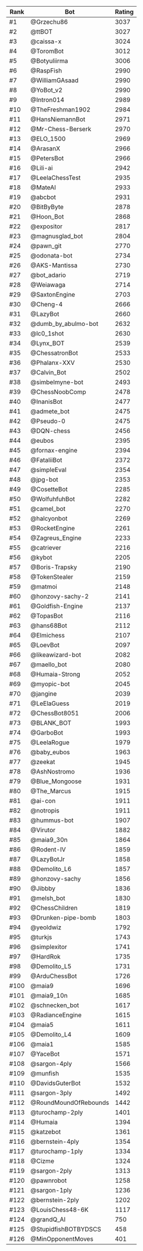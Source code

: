 Rank|Bot|Rating
---|---|---
#1|@Grzechu86|3037
#2|@ttBOT|3027
#3|@caissa-x|3024
#4|@ToromBot|3012
#5|@Botyuliirma|3006
#6|@RaspFish|2990
#7|@WilliamGAsaad|2990
#8|@YoBot_v2|2990
#9|@Intron014|2989
#10|@TheFreshman1902|2984
#11|@HansNiemannBot|2971
#12|@Mr-Chess-Berserk|2970
#13|@ELO_1500|2969
#14|@ArasanX|2966
#15|@PetersBot|2966
#16|@Lili-ai|2942
#17|@LeelaChessTest|2935
#18|@MateAI|2933
#19|@abcbot|2931
#20|@BitByByte|2878
#21|@Hoon_Bot|2868
#22|@expositor|2817
#23|@magnusglad_bot|2804
#24|@pawn_git|2770
#25|@odonata-bot|2734
#26|@AKS-Mantissa|2730
#27|@bot_adario|2719
#28|@Weiawaga|2714
#29|@SaxtonEngine|2703
#30|@Cheng-4|2666
#31|@LazyBot|2660
#32|@dumb_by_abulmo-bot|2632
#33|@lc0_1shot|2630
#34|@Lynx_BOT|2539
#35|@ChessatronBot|2533
#36|@Phalanx-XXV|2530
#37|@Calvin_Bot|2502
#38|@simbelmyne-bot|2493
#39|@ChessNoobComp|2478
#40|@InanisBot|2477
#41|@admete_bot|2475
#42|@Pseudo-0|2475
#43|@DQN-chess|2456
#44|@eubos|2395
#45|@fornax-engine|2394
#46|@FataliiBot|2372
#47|@simpleEval|2354
#48|@jpg-bot|2353
#49|@CosetteBot|2285
#50|@WolfuhfuhBot|2282
#51|@camel_bot|2270
#52|@halcyonbot|2269
#53|@RocketEngine|2261
#54|@Zagreus_Engine|2233
#55|@catriever|2216
#56|@kybot|2205
#57|@Boris-Trapsky|2190
#58|@TokenStealer|2159
#59|@matmoi|2148
#60|@honzovy-sachy-2|2141
#61|@Goldfish-Engine|2137
#62|@TopasBot|2116
#63|@hans68Bot|2112
#64|@Elmichess|2107
#65|@LoevBot|2097
#66|@likeawizard-bot|2082
#67|@maello_bot|2080
#68|@Humaia-Strong|2052
#69|@myopic-bot|2045
#70|@jangine|2039
#71|@LeElaGuess|2019
#72|@ChessBot8051|2006
#73|@BLANK_BOT|1993
#74|@GarboBot|1993
#75|@LeelaRogue|1979
#76|@baby_eubos|1963
#77|@zeekat|1945
#78|@AshNostromo|1936
#79|@Blue_Mongoose|1931
#80|@The_Marcus|1915
#81|@ai-con|1911
#82|@notropis|1911
#83|@hummus-bot|1907
#84|@Virutor|1882
#85|@maia9_30n|1864
#86|@Rodent-IV|1859
#87|@LazyBotJr|1858
#88|@Demolito_L6|1857
#89|@honzovy-sachy|1856
#90|@Jibbby|1836
#91|@melsh_bot|1830
#92|@ChessChildren|1819
#93|@Drunken-pipe-bomb|1803
#94|@yeoldwiz|1792
#95|@turkjs|1743
#96|@simplexitor|1741
#97|@HardRok|1735
#98|@Demolito_L5|1731
#99|@ArduChessBot|1726
#100|@maia9|1696
#101|@maia9_10n|1685
#102|@schnecken_bot|1617
#103|@RadianceEngine|1615
#104|@maia5|1611
#105|@Demolito_L4|1609
#106|@maia1|1585
#107|@YaceBot|1571
#108|@sargon-4ply|1566
#109|@munfish|1535
#110|@DavidsGuterBot|1532
#111|@sargon-3ply|1492
#112|@RoundMoundOfRebounds|1442
#113|@turochamp-2ply|1401
#114|@Humaia|1394
#115|@katzebot|1361
#116|@bernstein-4ply|1354
#117|@turochamp-1ply|1334
#118|@Cizme|1324
#119|@sargon-2ply|1313
#120|@pawnrobot|1258
#121|@sargon-1ply|1236
#122|@bernstein-2ply|1202
#123|@LouisChess48-6K|1117
#124|@grandQ_AI|750
#125|@StupidfishBOTBYDSCS|458
#126|@MinOpponentMoves|401
